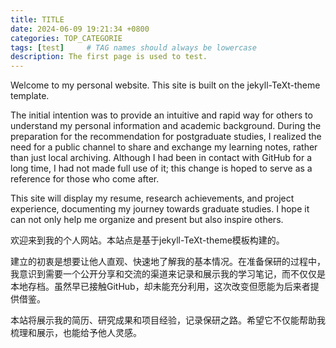 ```yaml
---
title: TITLE
date: 2024-06-09 19:21:34 +0800
categories: TOP_CATEGORIE
tags: [test]     # TAG names should always be lowercase
description: The first page is used to test.
---
```

Welcome to my personal website. This site is built on the jekyll-TeXt-theme template.

The initial intention was to provide an intuitive and rapid way for others to understand my personal information and academic background. During the preparation for the recommendation for postgraduate studies, I realized the need for a public channel to share and exchange my learning notes, rather than just local archiving. Although I had been in contact with GitHub for a long time, I had not made full use of it; this change is hoped to serve as a reference for those who come after.

This site will display my resume, research achievements, and project experience, documenting my journey towards graduate studies. I hope it can not only help me organize and present but also inspire others.

欢迎来到我的个人网站。本站点是基于jekyll-TeXt-theme模板构建的。

建立的初衷是想要让他人直观、快速地了解我的基本情况。在准备保研的过程中，我意识到需要一个公开分享和交流的渠道来记录和展示我的学习笔记，而不仅仅是本地存档。虽然早已接触GitHub，却未能充分利用，这次改变但愿能为后来者提供借鉴。

本站将展示我的简历、研究成果和项目经验，记录保研之路。希望它不仅能帮助我梳理和展示，也能给予他人灵感。

